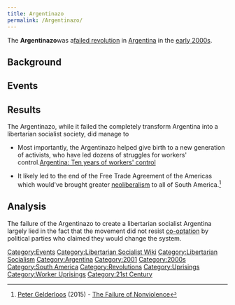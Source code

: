 ```yaml
---
title: Argentinazo
permalink: /Argentinazo/
---
```


The **Argentinazo**was a[failed
revolution](List_of_Libertarian_Socialist_Revolutions.md "wikilink") in
[Argentina](Argentina.md "wikilink") in the [early
2000s](Timeline_of_Libertarian_Socialism_in_South_America.md "wikilink").

## Background

## Events

## Results

The Argentinazo, while it failed the completely transform Argentina into
a libertarian socialist society, did manage to

- Most importantly, the Argentinazo helped give birth to a new
  generation of activists, who have led dozens of struggles for workers'
  control.<ref>[Argentina: Ten years of workers'
  control](https://www.greenleft.org.au/content/argentina-ten-years-workers-control)

</ref>

- It likely led to the end of the Free Trade Agreement of the Americas
  which would've brought greater
  [neoliberalism](neoliberalism.md "wikilink") to all of South America.[^1]

## Analysis

The failure of the Argentinazo to create a libertarian socialist
Argentina largely lied in the fact that the movement did not resist
[co-optation](co-optation.md "wikilink") by political parties who claimed
they would change the system.

[Category:Events](Category:Events.md "wikilink") [Category:Libertarian
Socialist Wiki](Category:Libertarian_Socialist_Wiki.md "wikilink")
[Category:Libertarian
Socialism](Category:Libertarian_Socialism.md "wikilink")
[Category:Argentina](Category:Argentina.md "wikilink")
[Category:2001](Category:2001.md "wikilink")
[Category:2000s](Category:2000s.md "wikilink") [Category:South
America](Category:South_America.md "wikilink")
[Category:Revolutions](Category:Revolutions.md "wikilink")
[Category:Uprisings](Category:Uprisings.md "wikilink") [Category:Worker
Uprisings](Category:Worker_Uprisings.md "wikilink") [Category:21st
Century](Category:21st_Century.md "wikilink")

[^1]: [Peter Gelderloos](Peter_Gelderloos.md "wikilink") (2015) - [The
    Failure of Nonviolence](The_Failure_of_Nonviolence.md "wikilink")